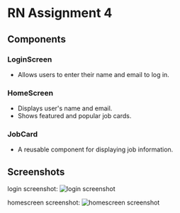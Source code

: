 # RN Assignment 4

## Components

### LoginScreen
- Allows users to enter their name and email to log in.

### HomeScreen
- Displays user's name and email.
- Shows featured and popular job cards.

### JobCard
- A reusable component for displaying job information.

## Screenshots
login screenshot: ![login screenshot](https://github.com/brkotey/rn-assignment4-11121699/assets/170212961/6d48fe8f-ef93-4140-b82f-921f05c5e5df)

homescreen screenshot: ![homescreen screenshot](https://github.com/brkotey/rn-assignment4-11121699/assets/170212961/9282fa43-146e-4ee9-b05c-11e820252a86)

